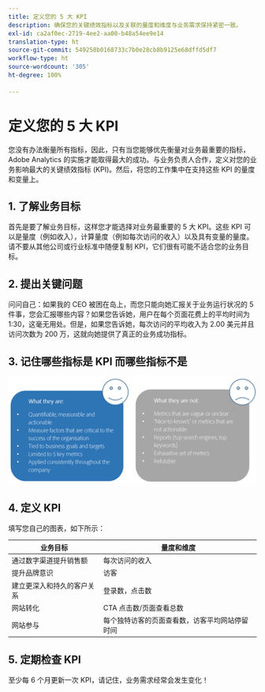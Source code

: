 ```yaml
---
title: 定义您的 5 大 KPI
description: 确保您的关键绩效指标以及关联的量度和维度与业务需求保持紧密一致。
exl-id: ca2af0ec-2719-4ee2-aa00-b48a54ee9e14
translation-type: ht
source-git-commit: 549258b0168733c7b0e28cb8b9125e68dffd5df7
workflow-type: ht
source-wordcount: '305'
ht-degree: 100%

---
```


# 定义您的 5 大 KPI

您没有办法衡量所有指标，因此，只有当您能够优先衡量对业务最重要的指标，Adobe Analytics 的实施才能取得最大的成功。与业务负责人合作，定义对您的业务影响最大的关键绩效指标 (KPI)。然后，将您的工作集中在支持这些 KPI 的量度和变量上。

## 1. 了解业务目标

首先是要了解业务目标，这样您才能选择对业务最重要的 5 大 KPI。这些 KPI 可以是量度（例如收入），计算量度（例如每次访问的收入）以及具有变量的量度。请不要从其他公司或行业标准中随便复制 KPI，它们很有可能不适合您的业务目标。

## 2. 提出关键问题

问问自己：如果我的 CEO 被困在岛上，而您只能向她汇报关于业务运行状况的 5 件事，您会汇报哪些内容？如果您告诉她，用户在每个页面花费上的平均时间为 1:30，这毫无用处。但是，如果您告诉她，每次访问的平均收入为 2.00 美元并且访问次数为 200 万，这就向她提供了真正的业务成功指标。

## 3. 记住哪些指标是 KPI 而哪些指标不是

![](assets/kpis.png)

## 4. 定义 KPI

填写您自己的图表，如下所示：

| 业务目标 | 量度和维度 |
| --- | --- |
| 通过数字渠道提升销售额 | 每次访问的收入 |
| 提升品牌意识 | 访客 |
| 建立更深入和持久的客户关系 | 登录数，点击数 |
| 网站转化 | CTA 点击数/页面查看总数 |
| 网站参与 | 每个独特访客的页面查看数，访客平均网站停留时间 |

## 5. 定期检查 KPI

至少每 6 个月更新一次 KPI，请记住，业务需求经常会发生变化！
